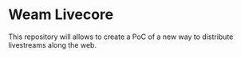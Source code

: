 # Weam Livecore

This repository will allows to create a PoC of a new way to distribute livestreams along the web.
